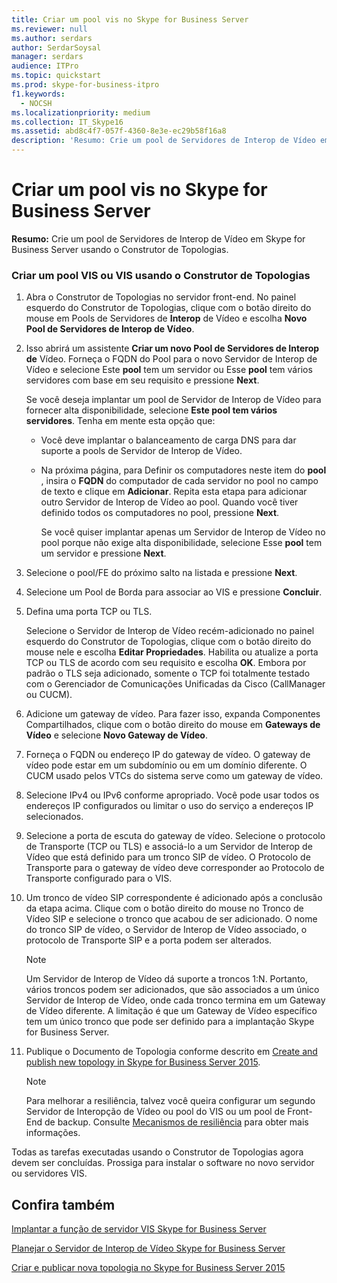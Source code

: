 ```yaml
---
title: Criar um pool vis no Skype for Business Server
ms.reviewer: null
ms.author: serdars
author: SerdarSoysal
manager: serdars
audience: ITPro
ms.topic: quickstart
ms.prod: skype-for-business-itpro
f1.keywords:
  - NOCSH
ms.localizationpriority: medium
ms.collection: IT_Skype16
ms.assetid: abd8c4f7-057f-4360-8e3e-ec29b58f16a8
description: 'Resumo: Crie um pool de Servidores de Interop de Vídeo em Skype for Business Server usando o Construtor de Topologias.'
---
```


# <a name="create-a-vis-pool-in-skype-for-business-server"></a>Criar um pool vis no Skype for Business Server
 
**Resumo:** Crie um pool de Servidores de Interop de Vídeo em Skype for Business Server usando o Construtor de Topologias.
  
### <a name="create-a-vis-or-vis-pool-using-topology-builder"></a>Criar um pool VIS ou VIS usando o Construtor de Topologias

1. Abra o Construtor de Topologias no servidor front-end. No painel esquerdo do Construtor de Topologias, clique com o botão direito do mouse em Pools de Servidores de **Interop** de Vídeo e escolha **Novo Pool de Servidores de Interop de Vídeo**. 
    
2. Isso abrirá um assistente **Criar um novo Pool de Servidores de Interop de** Vídeo. Forneça o FQDN do Pool para o novo Servidor de Interop de Vídeo e selecione Este **pool** tem um servidor ou Esse **pool** tem vários servidores com base em seu requisito e pressione **Next**.
    
    Se você deseja implantar um pool de Servidor de Interop de Vídeo para fornecer alta disponibilidade, selecione **Este pool tem vários servidores**. Tenha em mente esta opção que: 
    
    - Você deve implantar o balanceamento de carga DNS para dar suporte a pools de Servidor de Interop de Vídeo. 
    
   - Na próxima página, para Definir os computadores neste item do **pool** , insira o **FQDN** do computador de cada servidor no pool no campo de texto e clique em **Adicionar**. Repita esta etapa para adicionar outro Servidor de Interop de Vídeo ao pool. Quando você tiver definido todos os computadores no pool, pressione **Next**.
    
     Se você quiser implantar apenas um Servidor de Interop de Vídeo no pool porque não exige alta disponibilidade, selecione Esse **pool** tem um servidor e pressione **Next**.
    
3. Selecione o pool/FE do próximo salto na listada e pressione **Next**.
    
4. Selecione um Pool de Borda para associar ao VIS e pressione **Concluir**.
    
5. Defina uma porta TCP ou TLS.
    
    Selecione o Servidor de Interop de Vídeo recém-adicionado no painel esquerdo do Construtor de Topologias, clique com o botão direito do mouse nele e escolha **Editar Propriedades**. Habilita ou atualize a porta TCP ou TLS de acordo com seu requisito e escolha **OK**. Embora por padrão o TLS seja adicionado, somente o TCP foi totalmente testado com o Gerenciador de Comunicações Unificadas da Cisco (CallManager ou CUCM).
    
6. Adicione um gateway de vídeo. Para fazer isso, expanda Componentes Compartilhados, clique com o botão direito do mouse em **Gateways de Vídeo** e selecione **Novo Gateway de Vídeo**.
    
7. Forneça o FQDN ou endereço IP do gateway de vídeo. O gateway de vídeo pode estar em um subdomínio ou em um domínio diferente. O CUCM usado pelos VTCs do sistema serve como um gateway de vídeo.
    
8. Selecione IPv4 ou IPv6 conforme apropriado. Você pode usar todos os endereços IP configurados ou limitar o uso do serviço a endereços IP selecionados.
    
9. Selecione a porta de escuta do gateway de vídeo. Selecione o protocolo de Transporte (TCP ou TLS) e associá-lo a um Servidor de Interop de Vídeo que está definido para um tronco SIP de vídeo. O Protocolo de Transporte para o gateway de vídeo deve corresponder ao Protocolo de Transporte configurado para o VIS.
    
10. Um tronco de vídeo SIP correspondente é adicionado após a conclusão da etapa acima. Clique com o botão direito do mouse no Tronco de Vídeo SIP e selecione o tronco que acabou de ser adicionado. O nome do tronco SIP de vídeo, o Servidor de Interop de Vídeo associado, o protocolo de Transporte SIP e a porta podem ser alterados. 
    
    > [!NOTE]
    >  Um Servidor de Interop de Vídeo dá suporte a troncos 1:N. Portanto, vários troncos podem ser adicionados, que são associados a um único Servidor de Interop de Vídeo, onde cada tronco termina em um Gateway de Vídeo diferente. A limitação é que um Gateway de Vídeo específico tem um único tronco que pode ser definido para a implantação Skype for Business Server.
  
11. Publique o Documento de Topologia conforme descrito em [Create and publish new topology in Skype for Business Server 2015](../../deploy/install/create-and-publish-new-topology.md).
    
    > [!NOTE]
    > Para melhorar a resiliência, talvez você queira configurar um segundo Servidor de Interopção de Vídeo ou pool do VIS ou um pool de Front-End de backup. Consulte [Mecanismos de resiliência](../../plan-your-deployment/video-interop-server.md#resiliency) para obter mais informações.
  
Todas as tarefas executadas usando o Construtor de Topologias agora devem ser concluídas. Prossiga para instalar o software no novo servidor ou servidores VIS.
## <a name="see-also"></a>Confira também

[Implantar a função de servidor VIS Skype for Business Server](deploy-the-vis-server-role.md)

[Planejar o Servidor de Interop de Vídeo Skype for Business Server](../../plan-your-deployment/video-interop-server.md)
  
[Criar e publicar nova topologia no Skype for Business Server 2015](../../deploy/install/create-and-publish-new-topology.md)

